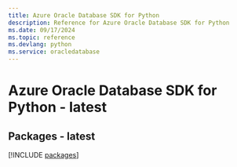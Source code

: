 ```yaml
---
title: Azure Oracle Database SDK for Python
description: Reference for Azure Oracle Database SDK for Python
ms.date: 09/17/2024
ms.topic: reference
ms.devlang: python
ms.service: oracledatabase
---
```

# Azure Oracle Database SDK for Python - latest
## Packages - latest
[!INCLUDE [packages](oracle-database-index.md)]